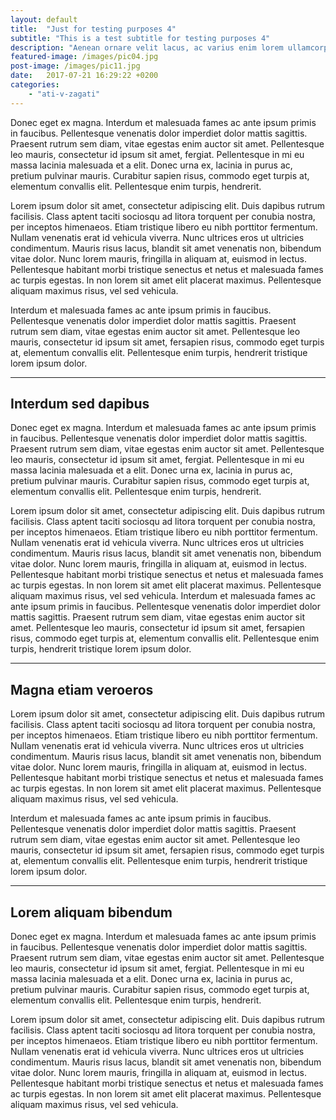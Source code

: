 ```yaml
---
layout: default
title:  "Just for testing purposes 4"
subtitle: "This is a test subtitle for testing purposes 4"
description: "Aenean ornare velit lacus, ac varius enim lorem ullamcorper dolore aliquam."
featured-image: /images/pic04.jpg
post-image: /images/pic11.jpg
date:   2017-07-21 16:29:22 +0200
categories: 
    - "ati-v-zagati" 
---
```


<p>Donec eget ex magna. Interdum et malesuada fames ac ante ipsum primis in faucibus. Pellentesque venenatis dolor imperdiet
    dolor mattis sagittis. Praesent rutrum sem diam, vitae egestas enim auctor sit amet. Pellentesque leo mauris, consectetur
    id ipsum sit amet, fergiat. Pellentesque in mi eu massa lacinia malesuada et a elit. Donec urna ex, lacinia in purus
    ac, pretium pulvinar mauris. Curabitur sapien risus, commodo eget turpis at, elementum convallis elit. Pellentesque enim
    turpis, hendrerit.</p>
    <!--more-->
<p>Lorem ipsum dolor sit amet, consectetur adipiscing elit. Duis dapibus rutrum facilisis. Class aptent taciti sociosqu ad litora
    torquent per conubia nostra, per inceptos himenaeos. Etiam tristique libero eu nibh porttitor fermentum. Nullam venenatis
    erat id vehicula viverra. Nunc ultrices eros ut ultricies condimentum. Mauris risus lacus, blandit sit amet venenatis
    non, bibendum vitae dolor. Nunc lorem mauris, fringilla in aliquam at, euismod in lectus. Pellentesque habitant morbi
    tristique senectus et netus et malesuada fames ac turpis egestas. In non lorem sit amet elit placerat maximus. Pellentesque
    aliquam maximus risus, vel sed vehicula.</p>
<p>Interdum et malesuada fames ac ante ipsum primis in faucibus. Pellentesque venenatis dolor imperdiet dolor mattis sagittis.
    Praesent rutrum sem diam, vitae egestas enim auctor sit amet. Pellentesque leo mauris, consectetur id ipsum sit amet,
    fersapien risus, commodo eget turpis at, elementum convallis elit. Pellentesque enim turpis, hendrerit tristique lorem
    ipsum dolor.</p>

<hr class="major" />

<h2>Interdum sed dapibus</h2>
<p>Donec eget ex magna. Interdum et malesuada fames ac ante ipsum primis in faucibus. Pellentesque venenatis dolor imperdiet
    dolor mattis sagittis. Praesent rutrum sem diam, vitae egestas enim auctor sit amet. Pellentesque leo mauris, consectetur
    id ipsum sit amet, fergiat. Pellentesque in mi eu massa lacinia malesuada et a elit. Donec urna ex, lacinia in purus
    ac, pretium pulvinar mauris. Curabitur sapien risus, commodo eget turpis at, elementum convallis elit. Pellentesque enim
    turpis, hendrerit.</p>
<p>Lorem ipsum dolor sit amet, consectetur adipiscing elit. Duis dapibus rutrum facilisis. Class aptent taciti sociosqu ad litora
    torquent per conubia nostra, per inceptos himenaeos. Etiam tristique libero eu nibh porttitor fermentum. Nullam venenatis
    erat id vehicula viverra. Nunc ultrices eros ut ultricies condimentum. Mauris risus lacus, blandit sit amet venenatis
    non, bibendum vitae dolor. Nunc lorem mauris, fringilla in aliquam at, euismod in lectus. Pellentesque habitant morbi
    tristique senectus et netus et malesuada fames ac turpis egestas. In non lorem sit amet elit placerat maximus. Pellentesque
    aliquam maximus risus, vel sed vehicula. Interdum et malesuada fames ac ante ipsum primis in faucibus. Pellentesque venenatis
    dolor imperdiet dolor mattis sagittis. Praesent rutrum sem diam, vitae egestas enim auctor sit amet. Pellentesque leo
    mauris, consectetur id ipsum sit amet, fersapien risus, commodo eget turpis at, elementum convallis elit. Pellentesque
    enim turpis, hendrerit tristique lorem ipsum dolor.
</p>

<hr class="major" />

<h2>Magna etiam veroeros</h2>
<p>Lorem ipsum dolor sit amet, consectetur adipiscing elit. Duis dapibus rutrum facilisis. Class aptent taciti sociosqu ad litora
    torquent per conubia nostra, per inceptos himenaeos. Etiam tristique libero eu nibh porttitor fermentum. Nullam venenatis
    erat id vehicula viverra. Nunc ultrices eros ut ultricies condimentum. Mauris risus lacus, blandit sit amet venenatis
    non, bibendum vitae dolor. Nunc lorem mauris, fringilla in aliquam at, euismod in lectus. Pellentesque habitant morbi
    tristique senectus et netus et malesuada fames ac turpis egestas. In non lorem sit amet elit placerat maximus. Pellentesque
    aliquam maximus risus, vel sed vehicula.</p>
<p>Interdum et malesuada fames ac ante ipsum primis in faucibus. Pellentesque venenatis dolor imperdiet dolor mattis sagittis.
    Praesent rutrum sem diam, vitae egestas enim auctor sit amet. Pellentesque leo mauris, consectetur id ipsum sit amet,
    fersapien risus, commodo eget turpis at, elementum convallis elit. Pellentesque enim turpis, hendrerit tristique lorem
    ipsum dolor.</p>

<hr class="major" />

<h2>Lorem aliquam bibendum</h2>
<p>Donec eget ex magna. Interdum et malesuada fames ac ante ipsum primis in faucibus. Pellentesque venenatis dolor imperdiet
    dolor mattis sagittis. Praesent rutrum sem diam, vitae egestas enim auctor sit amet. Pellentesque leo mauris, consectetur
    id ipsum sit amet, fergiat. Pellentesque in mi eu massa lacinia malesuada et a elit. Donec urna ex, lacinia in purus
    ac, pretium pulvinar mauris. Curabitur sapien risus, commodo eget turpis at, elementum convallis elit. Pellentesque enim
    turpis, hendrerit.</p>
<p>Lorem ipsum dolor sit amet, consectetur adipiscing elit. Duis dapibus rutrum facilisis. Class aptent taciti sociosqu ad litora
    torquent per conubia nostra, per inceptos himenaeos. Etiam tristique libero eu nibh porttitor fermentum. Nullam venenatis
    erat id vehicula viverra. Nunc ultrices eros ut ultricies condimentum. Mauris risus lacus, blandit sit amet venenatis
    non, bibendum vitae dolor. Nunc lorem mauris, fringilla in aliquam at, euismod in lectus. Pellentesque habitant morbi
    tristique senectus et netus et malesuada fames ac turpis egestas. In non lorem sit amet elit placerat maximus. Pellentesque
    aliquam maximus risus, vel sed vehicula.</p>